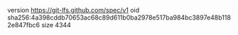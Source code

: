 version https://git-lfs.github.com/spec/v1
oid sha256:4a398cddb70653ac68c89d611b0ba2978e517ba984bc3897e48b1182e847fbc6
size 4344
